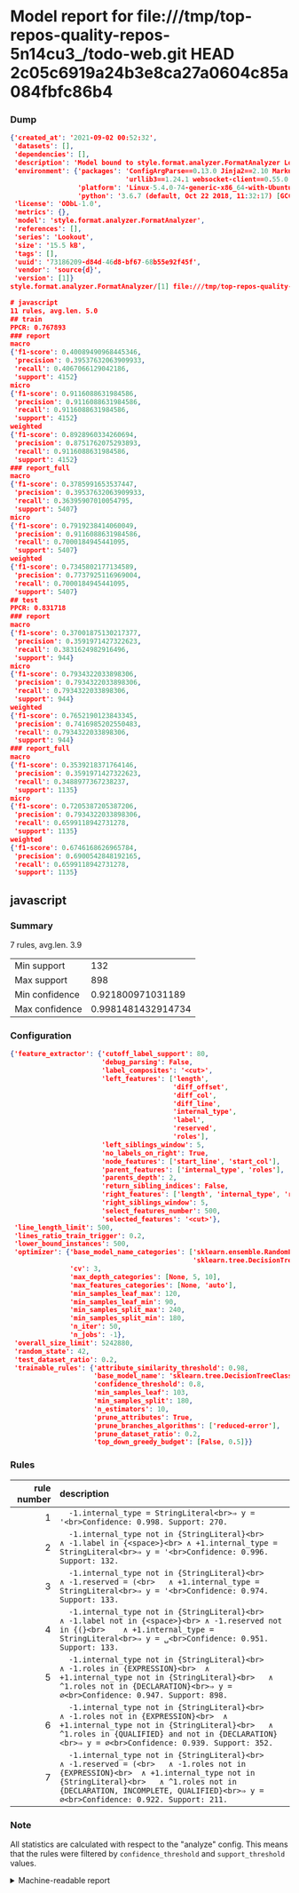 # Model report for file:///tmp/top-repos-quality-repos-5n14cu3_/todo-web.git HEAD 2c05c6919a24b3e8ca27a0604c85a084fbfc86b4

### Dump

```json
{'created_at': '2021-09-02 00:52:32',
 'datasets': [],
 'dependencies': [],
 'description': 'Model bound to style.format.analyzer.FormatAnalyzer Lookout analyzer.',
 'environment': {'packages': 'ConfigArgParse==0.13.0 Jinja2==2.10 MarkupSafe==1.1.1 PyStemmer==1.3.0 PyYAML==5.1 Pympler==0.5 SQLAlchemy==1.2.10 SQLAlchemy-Utils==0.33.3 asdf==2.3.2 bblfsh==2.12.7 boto==2.49.0 boto3==1.9.130 botocore==1.12.130 cachetools==2.0.1 certifi==2019.3.9 chardet==3.0.4 clint==0.5.1 docker==3.7.0 docker-pycreds==0.4.0 dulwich==0.19.11 grpcio==1.19.0 grpcio-tools==1.19.0 humanfriendly==4.16.1 humanize==0.5.1 idna==2.8 jmespath==0.9.4 jsonschema==2.6.0 lookout-sdk==0.4.1 lookout-sdk-ml==0.19.0 lookout-style==0.2.0 lz4==2.1.6 modelforge==0.12.1 numpy==1.16.2 packaging==19.0 pandas==0.22.0 pip==19.0.3 protobuf==3.7.0 psycopg2-binary==2.7.5 pygtrie==2.3 pyparsing==2.3.1 python-dateutil==2.8.0 python-igraph==0.7.1.post6 pytz==2019.1 requests==2.21.0 requirements-parser==0.2.0 scikit-learn==0.20.1 scikit-optimize==0.5.2 scipy==1.2.1 semantic-version==2.6.0 setuptools==40.8.0 six==1.12.0 smart-open==1.8.1 sourced-ml==0.8.2 spdx==2.5.0 stringcase==1.2.0 tabulate==0.8.2 tqdm==4.31.1 '
                             'urllib3==1.24.1 websocket-client==0.55.0 xxhash==1.3.0',
                 'platform': 'Linux-5.4.0-74-generic-x86_64-with-Ubuntu-18.04-bionic',
                 'python': '3.6.7 (default, Oct 22 2018, 11:32:17) [GCC 8.2.0]'},
 'license': 'ODbL-1.0',
 'metrics': {},
 'model': 'style.format.analyzer.FormatAnalyzer',
 'references': [],
 'series': 'Lookout',
 'size': '15.5 kB',
 'tags': [],
 'uuid': '73186209-d84d-46d8-bf67-68b55e92f45f',
 'vendor': 'source{d}',
 'version': [1]}
style.format.analyzer.FormatAnalyzer/[1] file:///tmp/top-repos-quality-repos-5n14cu3_/todo-web.git 2c05c6919a24b3e8ca27a0604c85a084fbfc86b4

# javascript
11 rules, avg.len. 5.0
## train
PPCR: 0.767893
### report
macro
{'f1-score': 0.40089490968445346,
 'precision': 0.39537632063909933,
 'recall': 0.4067066129042186,
 'support': 4152}
micro
{'f1-score': 0.9116088631984586,
 'precision': 0.9116088631984586,
 'recall': 0.9116088631984586,
 'support': 4152}
weighted
{'f1-score': 0.8928960334260694,
 'precision': 0.8751762075293893,
 'recall': 0.9116088631984586,
 'support': 4152}
### report_full
macro
{'f1-score': 0.3785991653537447,
 'precision': 0.39537632063909933,
 'recall': 0.36395907010054795,
 'support': 5407}
micro
{'f1-score': 0.7919238414060049,
 'precision': 0.9116088631984586,
 'recall': 0.7000184945441095,
 'support': 5407}
weighted
{'f1-score': 0.7345802177134589,
 'precision': 0.7737925116969004,
 'recall': 0.7000184945441095,
 'support': 5407}
## test
PPCR: 0.831718
### report
macro
{'f1-score': 0.37001875130217377,
 'precision': 0.3591971427322623,
 'recall': 0.3831624982916496,
 'support': 944}
micro
{'f1-score': 0.7934322033898306,
 'precision': 0.7934322033898306,
 'recall': 0.7934322033898306,
 'support': 944}
weighted
{'f1-score': 0.7652190123843345,
 'precision': 0.7416985202550483,
 'recall': 0.7934322033898306,
 'support': 944}
### report_full
macro
{'f1-score': 0.3539218371764146,
 'precision': 0.3591971427322623,
 'recall': 0.3488977367238237,
 'support': 1135}
micro
{'f1-score': 0.7205387205387206,
 'precision': 0.7934322033898306,
 'recall': 0.6599118942731278,
 'support': 1135}
weighted
{'f1-score': 0.6746168626965784,
 'precision': 0.6900542848192165,
 'recall': 0.6599118942731278,
 'support': 1135}
```

## javascript
### Summary
7 rules, avg.len. 3.9

| | |
|-|-|
|Min support|132|
|Max support|898|
|Min confidence|0.921800971031189|
|Max confidence|0.9981481432914734|

### Configuration

```json
{'feature_extractor': {'cutoff_label_support': 80,
                       'debug_parsing': False,
                       'label_composites': '<cut>',
                       'left_features': ['length',
                                         'diff_offset',
                                         'diff_col',
                                         'diff_line',
                                         'internal_type',
                                         'label',
                                         'reserved',
                                         'roles'],
                       'left_siblings_window': 5,
                       'no_labels_on_right': True,
                       'node_features': ['start_line', 'start_col'],
                       'parent_features': ['internal_type', 'roles'],
                       'parents_depth': 2,
                       'return_sibling_indices': False,
                       'right_features': ['length', 'internal_type', 'reserved', 'roles'],
                       'right_siblings_window': 5,
                       'select_features_number': 500,
                       'selected_features': '<cut>'},
 'line_length_limit': 500,
 'lines_ratio_train_trigger': 0.2,
 'lower_bound_instances': 500,
 'optimizer': {'base_model_name_categories': ['sklearn.ensemble.RandomForestClassifier',
                                              'sklearn.tree.DecisionTreeClassifier'],
               'cv': 3,
               'max_depth_categories': [None, 5, 10],
               'max_features_categories': [None, 'auto'],
               'min_samples_leaf_max': 120,
               'min_samples_leaf_min': 90,
               'min_samples_split_max': 240,
               'min_samples_split_min': 180,
               'n_iter': 50,
               'n_jobs': -1},
 'overall_size_limit': 5242880,
 'random_state': 42,
 'test_dataset_ratio': 0.2,
 'trainable_rules': {'attribute_similarity_threshold': 0.98,
                     'base_model_name': 'sklearn.tree.DecisionTreeClassifier',
                     'confidence_threshold': 0.8,
                     'min_samples_leaf': 103,
                     'min_samples_split': 180,
                     'n_estimators': 10,
                     'prune_attributes': True,
                     'prune_branches_algorithms': ['reduced-error'],
                     'prune_dataset_ratio': 0.2,
                     'top_down_greedy_budget': [False, 0.5]}}
```

### Rules

| rule number | description |
|----:|:-----|
| 1 | `  -1.internal_type = StringLiteral<br>⇒ y = '<br>Confidence: 0.998. Support: 270.` |
| 2 | `  -1.internal_type not in {StringLiteral}<br>	∧ -1.label in {<space>}<br>	∧ +1.internal_type = StringLiteral<br>⇒ y = '<br>Confidence: 0.996. Support: 132.` |
| 3 | `  -1.internal_type not in {StringLiteral}<br>	∧ -1.reserved = (<br>	∧ +1.internal_type = StringLiteral<br>⇒ y = '<br>Confidence: 0.974. Support: 133.` |
| 4 | `  -1.internal_type not in {StringLiteral}<br>	∧ -1.label not in {<space>}<br>	∧ -1.reserved not in {(}<br>	∧ +1.internal_type = StringLiteral<br>⇒ y = ␣<br>Confidence: 0.951. Support: 133.` |
| 5 | `  -1.internal_type not in {StringLiteral}<br>	∧ -1.roles in {EXPRESSION}<br>	∧ +1.internal_type not in {StringLiteral}<br>	∧ ^1.roles not in {DECLARATION}<br>⇒ y = ∅<br>Confidence: 0.947. Support: 898.` |
| 6 | `  -1.internal_type not in {StringLiteral}<br>	∧ -1.roles not in {EXPRESSION}<br>	∧ +1.internal_type not in {StringLiteral}<br>	∧ ^1.roles in {QUALIFIED} and not in {DECLARATION}<br>⇒ y = ∅<br>Confidence: 0.939. Support: 352.` |
| 7 | `  -1.internal_type not in {StringLiteral}<br>	∧ -1.reserved = (<br>	∧ -1.roles not in {EXPRESSION}<br>	∧ +1.internal_type not in {StringLiteral}<br>	∧ ^1.roles not in {DECLARATION, INCOMPLETE, QUALIFIED}<br>⇒ y = ∅<br>Confidence: 0.922. Support: 211.` |

### Note
All statistics are calculated with respect to the "analyze" config. This means that the rules were filtered by
`confidence_threshold` and `support_threshold` values.

<details>
    <summary>Machine-readable report</summary>
```json
{"javascript": {"avg_rule_len": 3.857142857142857, "max_conf": 0.9981481432914734, "max_support": 898, "min_conf": 0.921800971031189, "min_support": 132, "num_rules": 7}}
```
</details>
